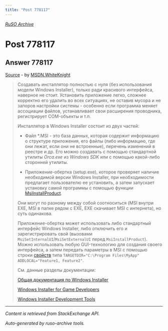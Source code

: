 ```yaml
---
title: "Post 778117"
---
```

<p><i><a href="https://github.com/MSDN-WhiteKnight/ruso-archive/">RuSO Archive</a></i></p>
<h1>Post 778117</h1>
<h2>Answer 778117</h2>
<p><a href="https://ru.stackoverflow.com/a/778117/">Source</a> - by <a href="https://ru.stackoverflow.com/users/240512/msdn-whiteknight">MSDN.WhiteKnight</a></p>
<blockquote>
<p>Создавать инсталлятор полностью с нуля (без использования модели Windows Installer), только ради красивого интерфейса, наверное не стоит. Установить приложение легко, сложнее корректно его удалить во всех ситуациях, не оставив мусора и не запоров настройки системы - особенно если программа меняет ассоциации файлов, устанавливает свои расширения проводника, регистрирует COM-объекты и т.п. </p>

<p>Инсталлятор в Windows Installer состоит из двух частей:</p>

<ul>
<li><p>Файл *.MSI - это база данных, которая содержит информацию о структуре приложения, его файлы (либо информацию, где они лежат, если они не встроенные), перечень изменений в реестре и др. Его можно создавать с помощью стандартной утилиты <em>Orca.exe</em> из <em>Windows SDK</em> или с помощью какой-либо сторонней утилиты.</p></li>
<li><p>Приложение-обертка (setup.exe), которое проверяет наличие необходимой версии Windows Installer, при необходимости предлагает пользователю ее установить, а затем запускает установку самой программы с помощью функции <a href="https://msdn.microsoft.com/en-us/library/windows/desktop/aa370315(v=vs.85).aspx" rel="nofollow noreferrer">MsiInstallProduct</a>. </p></li>
</ul>

<p>Они могут по разному между собой соотноситься (MSI внутри EXE, MSI в папке рядом с EXE, EXE скачивает MSI с интернета), но суть одинакова.</p>

<p>Приложение-обертка может использовать либо стандартный интерфейс Windows Installer, либо отключить его и зарегистрировать свой (вызовами <code>MsiSetInternalUI</code>/<code>MsiSetExternalUI</code> перед <code>MsiInstallProduct</code>). Можно использовать любую GUI-технологию для создания своего интерфейса, а затем передать параметры в MSI с помощью строки <a href="https://msdn.microsoft.com/en-us/library/windows/desktop/aa370905(v=vs.85).aspx" rel="nofollow noreferrer">свойств</a> типа <code>TARGETDIR="C:\Program Files\MyApp" ADDLOCAL="Feature1, Feature2"</code>.</p>

<p>См. данные разделы документации:</p>

<p><a href="https://msdn.microsoft.com/en-us/library/windows/desktop/cc185688%28v=vs.85%29.aspx?f=255&amp;MSPPError=-2147217396" rel="nofollow noreferrer">Общая документация по Windows Installer</a>  </p>

<p><a href="https://msdn.microsoft.com/en-us/library/windows/desktop/ee419048(v=vs.85).aspx" rel="nofollow noreferrer">Windows Installer for Game Developers</a></p>

<p><a href="https://msdn.microsoft.com/en-us/library/windows/desktop/aa372834(v=vs.85).aspx" rel="nofollow noreferrer">Windows Installer Development Tools</a></p>

</blockquote>
<hr/>
<p><i>Content is retrieved from StackExchange API. </i></p>
<p><i>Auto-generated by ruso-archive tools. </i></p>
